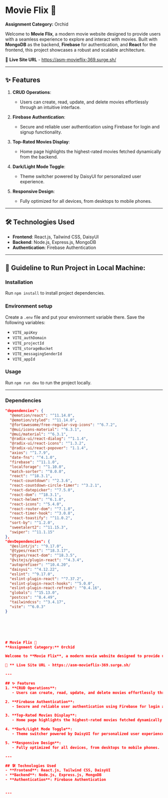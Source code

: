 # Movie Flix 🎥  
**Assignment Category:** Orchid  

Welcome to **Movie Flix**, a modern movie website designed to provide users with a seamless experience to explore and interact with movies. Built with **MongoDB** as the backend, **Firebase** for authentication, and **React** for the frontend, this project showcases a robust and scalable architecture.  

🔗 **Live Site URL** - https://asm-movieflix-369.surge.sh/

---

## ✨ Features  
1. **CRUD Operations**:  
   - Users can create, read, update, and delete movies effortlessly through an intuitive interface.  

2. **Firebase Authentication**:  
   - Secure and reliable user authentication using Firebase for login and signup functionality.  

3. **Top-Rated Movies Display**:  
   - Home page highlights the highest-rated movies fetched dynamically from the backend.  

4. **Dark/Light Mode Toggle**:  
   - Theme switcher powered by DaisyUI for personalized user experience.  

5. **Responsive Design**:  
   - Fully optimized for all devices, from desktops to mobile phones.  

---

## 🛠️ Technologies Used  
- **Frontend**: React.js, Tailwind CSS, DaisyUI  
- **Backend**: Node.js, Express.js, MongoDB  
- **Authentication**: Firebase Authentication  

---

## 🏁 Guideline to Run Project in Local Machine:

### Installation
Run `npm install` to install project dependencies.

### Environment setup
Create a `.env` file and put your environment variable there. Save the following variables:
- `VITE_apiKey`
- `VITE_authDomain`
- `VITE_projectId`
- `VITE_storageBucket`
- `VITE_messagingSenderId`
- `VITE_appId`

### Usage
Run `npm run dev` to run the project locally.

---

### Dependencies
```json
"dependencies": {
  "@emotion/react": "^11.14.0",
  "@emotion/styled": "^11.14.0",
  "@fortawesome/free-regular-svg-icons": "^6.7.2",
  "@mui/icons-material": "^6.3.1",
  "@mui/material": "^6.3.1",
  "@radix-ui/react-dialog": "^1.1.4",
  "@radix-ui/react-icons": "^1.3.2",
  "@radix-ui/react-popover": "1.1.4",
  "axios": "^1.7.9",
  "date-fns": "^4.1.0",
  "firebase": "^11.1.0",
  "localforage": "^1.10.0",
  "match-sorter": "^8.0.0",
  "react": "^18.3.1",
  "react-countdown": "^2.3.6",
  "react-countdown-circle-timer": "^3.2.1",
  "react-datepicker": "^7.5.0",
  "react-dom": "^18.3.1",
  "react-helmet": "^6.1.0",
  "react-icons": "^5.4.0",
  "react-router-dom": "^7.1.0",
  "react-timer-hook": "^3.0.8",
  "react-toastify": "^11.0.2",
  "sort-by": "^1.2.0",
  "sweetalert2": "^11.15.3",
  "swiper": "^11.1.15"
},
"devDependencies": {
  "@eslint/js": "^9.17.0",
  "@types/react": "^18.3.17",
  "@types/react-dom": "^18.3.5",
  "@vitejs/plugin-react": "^4.3.4",
  "autoprefixer": "^10.4.20",
  "daisyui": "^4.12.22",
  "eslint": "^9.17.0",
  "eslint-plugin-react": "^7.37.2",
  "eslint-plugin-react-hooks": "^5.0.0",
  "eslint-plugin-react-refresh": "^0.4.16",
  "globals": "^15.13.0",
  "postcss": "^8.4.49",
  "tailwindcss": "^3.4.17",
  "vite": "^6.0.3"
}






# Movie Flix 🎥  
**Assignment Category:** Orchid  

Welcome to **Movie Flix**, a modern movie website designed to provide users with a seamless experience to explore and interact with movies. Built with **MongoDB** as the backend, **Firebase** for authentication, and **React** for the frontend, this project showcases a robust and scalable architecture.  

🔗 ** Live Site URL - https://asm-movieflix-369.surge.sh/

---

## ✨ Features  
1. **CRUD Operations**:  
   - Users can create, read, update, and delete movies effortlessly through an intuitive interface.  

2. **Firebase Authentication**:  
   - Secure and reliable user authentication using Firebase for login and signup functionality.  

3. **Top-Rated Movies Display**:  
   - Home page highlights the highest-rated movies fetched dynamically from the backend.  

4. **Dark/Light Mode Toggle**:  
   - Theme switcher powered by DaisyUI for personalized user experience.  

5. **Responsive Design**:  
   - Fully optimized for all devices, from desktops to mobile phones.  

---

## 🛠️ Technologies Used  
- **Frontend**: React.js, Tailwind CSS, DaisyUI  
- **Backend**: Node.js, Express.js, MongoDB  
- **Authentication**: Firebase Authentication  


---

